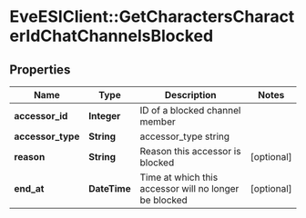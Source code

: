 # EveESIClient::GetCharactersCharacterIdChatChannelsBlocked

## Properties
Name | Type | Description | Notes
------------ | ------------- | ------------- | -------------
**accessor_id** | **Integer** | ID of a blocked channel member | 
**accessor_type** | **String** | accessor_type string | 
**reason** | **String** | Reason this accessor is blocked | [optional] 
**end_at** | **DateTime** | Time at which this accessor will no longer be blocked | [optional] 


